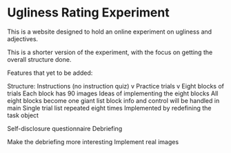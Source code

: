 # Ugliness Rating Experiment
This is a website designed to hold an online experiment on ugliness and adjectives.

This is a shorter version of the experiment, with the focus on getting the overall structure done.

Features that yet to be added:

Structure:
Instructions (no instruction quiz) v
Practice trials v
Eight blocks of trials
    Each block has 90 images
    Ideas of implementing the eight blocks
        All eight blocks become one giant list
            block info and control will be handled in main
        Single trial list repeated eight times
            Implemented by redefining the task object
        
Self-disclosure questionnaire
Debriefing

Make the debriefing more interesting
Implement real images
